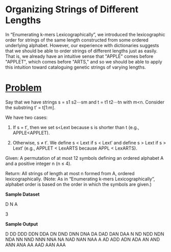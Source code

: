 # Organizing Strings of Different Lengths

In “Enumerating k-mers Lexicographically”, we introduced the lexicographic order for strings of the same length constructed from some ordered underlying alphabet. However, our experience with dictionaries suggests that we should be able to order strings of different lengths just as easily. That is, we already have an intuitive sense that "APPLE" comes before "APPLET", which comes before "ARTS," and so we should be able to apply this intuition toward cataloguing genetic strings of varying lengths.

# [Problem](http://rosalind.info/problems/lexv/)

Say that we have strings s = s1 s2⋯sm and t = t1 t2⋯tn with m<n. Consider the substring t′ = t[1:m]. 

We have two cases:

1. If s = t′, then we set s<Lext because s is shorter than t (e.g., APPLE<APPLET).

2. Otherwise, s ≠ t′. We define s < Lext if s < Lext′ and define s > Lext if s > Lext′ (e.g., APPLET < LexARTS because APPL < LexARTS).

Given: A permutation of at most 12 symbols defining an ordered alphabet A and a positive integer n (n ≤ 4).

Return: All strings of length at most n formed from A, ordered lexicographically. (Note: As in “Enumerating k-mers Lexicographically”, alphabet order is based on the order in which the symbols are given.)

**Sample Dataset**

D N A

3

**Sample Output**

D
DD
DDD
DDN
DDA
DN
DND
DNN
DNA
DA
DAD
DAN
DAA
N
ND
NDD
NDN
NDA
NN
NND
NNN
NNA
NA
NAD
NAN
NAA
A
AD
ADD
ADN
ADA
AN
AND
ANN
ANA
AA
AAD
AAN
AAA